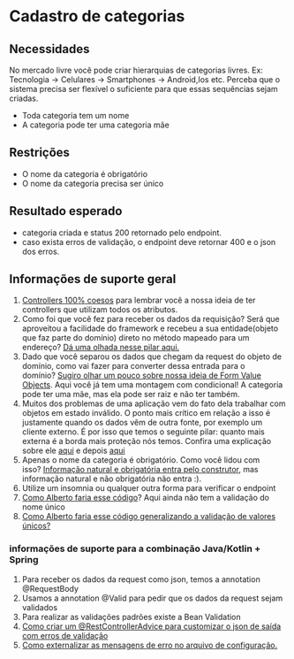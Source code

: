 # Cadastro de categorias

## Necessidades

No mercado livre você pode criar hierarquias de categorias livres. Ex: Tecnologia -> Celulares -> Smartphones -> Android,Ios etc. Perceba que o sistema precisa ser flexível o suficiente para que essas sequências sejam criadas.

*   Toda categoria tem um nome
*   A categoria pode ter uma categoria mãe

## Restrições

*   O nome da categoria é obrigatório
*   O nome da categoria precisa ser único

## Resultado esperado

*   categoria criada e status 200 retornado pelo endpoint.
*   caso exista erros de validação, o endpoint deve retornar 400 e o json dos erros.

## Informações de suporte geral

1.  [Controllers 100% coesos](https://youtu.be/i3Au8Slv3x4) para lembrar você a nossa ideia de ter controllers que utilizam todos os atributos.
2.  Como foi que você fez para receber os dados da requisição? Será que aproveitou a facilidade do framework e recebeu a sua entidade(objeto que faz parte do domínio) direto no método mapeado para um endereço? [Dá uma olhada nesse pilar aqui.](https://youtu.be/_CvFy3ypsYc)
3.  Dado que você separou os dados que chegam da request do objeto de domínio, como vai fazer para converter dessa entrada para o domínio? [Sugiro olhar um pouco sobre nossa ideia de Form Value Objects](https://youtu.be/2Oc56btUWQA). Aqui você já tem uma montagem com condicional! A categoria pode ter uma mãe, mas ela pode ser raiz e não ter também. 
4.  Muitos dos problemas de uma aplicação vem do fato dela trabalhar com objetos em estado inválido. O ponto mais crítico em relação a isso é justamente quando os dados vêm de outra fonte, por exemplo um cliente externo. É por isso que temos o seguinte pilar: quanto mais externa é a borda mais proteção nós temos. Confira uma explicação sobre ele [aqui](https://youtu.be/pu9zErRwk7k) e depois [aqui](https://youtu.be/odzqRwdgVUw)
5.  Apenas o nome da categoria é obrigatório. Como você lidou com isso? [Informação natural e obrigatória entra pelo construtor](https://youtu.be/-eVRkz-3nCQ), mas informação natural e não obrigatória não entra :). 
6.  Utilize um insomnia ou qualquer outra forma para verificar o endpoint
8.  [Como Alberto faria esse código](https://youtu.be/RshXWcEuHtI)? Aqui ainda não tem a validação do nome único
9.  [Como Alberto faria esse código generalizando a validação de valores únicos?](https://youtu.be/t2ds0dc7dlI)

### informações de suporte para a combinação Java/Kotlin + Spring

1.  Para receber os dados da request como json, temos a annotation @RequestBody
2.  Usamos a annotation @Valid para pedir que os dados da request sejam validados
3.  Para realizar as validações padrões existe a Bean Validation
4.  [Como criar um @RestControllerAdvice para customizar o json de saída com erros de validação](https://youtu.be/LlX6zoGwQQA)
5.  [Como externalizar as mensagens de erro no arquivo de configuração.](https://youtu.be/Fsl5E-BGHuU)
